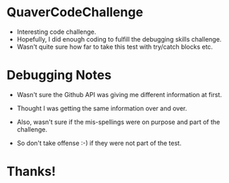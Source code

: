 # QuaverCodeChallenge
* Interesting code challenge.  
* Hopefully, I did enough coding to fulfill the debugging skills challenge.  
* Wasn't quite sure how far to take this test with try/catch blocks etc.  
# Debugging Notes
* Wasn't sure the Github API was giving me different information at first.
* Thought I was getting the same information over and over.

* Also, wasn't sure if the mis-spellings were on purpose and part of the challenge.
* So don't take offense :-) if they were not part of the test.

# Thanks!
